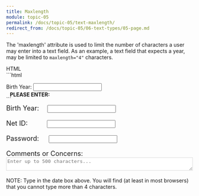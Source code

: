 ```yaml
---
title: Maxlength
module: topic-05
permalink: /docs/topic-05/text-maxlength/
redirect_from: /docs/topic-05/06-text-types/05-page.md
---
```


<div class="divider-heading"></div>

The 'maxlength' attribute is used to limit the number of characters a user may enter into a text field. As an example, a text field that expects a year, may be limited to `maxlength="4"` characters.


<div id="code-heading">HTML</div>
```html
<p>
  Birth Year:
  <input type="text" name="name" id="test-date" maxlength="4" />
</p>
```

<div class="row" style="margin-top: -30px;">
  <div class="col-lg-12">
    <div class="bs-component">
      <div class="panel panel-success">
        <div class="panel-heading">
          <h4 style="text-transform: uppercase; margin: inherit;">
            <i class="fa fa-check-circle" aria-hidden="true" style="margin-right: 10px"></i>
            Please Enter:
          </h4>
        </div>
          <div class="panel-body">
            <p style="font-size: large;">
              <span style="margin-right: 1em;">Birth Year:</span>
              <input type="text" name="name" id="test-date" maxlength="4" />
            </p>
            <p style="font-size: large;">
              <span style="margin-right: 2.6em;">Net ID:</span>
              <input type="text" name="name" id="test-text" />
            </p>
            <p style="font-size: large;">
              <span style="margin-right: 1.2em;">Password:</span>
              <input type="password" name="password" id="test-password" maxlength="15"/>
            </p>
            <p style="font-size: large;">
              <span>Comments or Concerns:</span>
              <textarea name="comments" id="test-textarea" style="width:100%; border-color: #D8D8D8 !important; color: #777; font-size: medium">Enter up to 500 characters...</textarea>
            </p>
          </div>
      </div>
    </div>
  </div>
</div>


<span class="label label-info">NOTE:</span> Type in the date box above. You will find (at least in most browsers) that you cannot type more than 4 characters.

